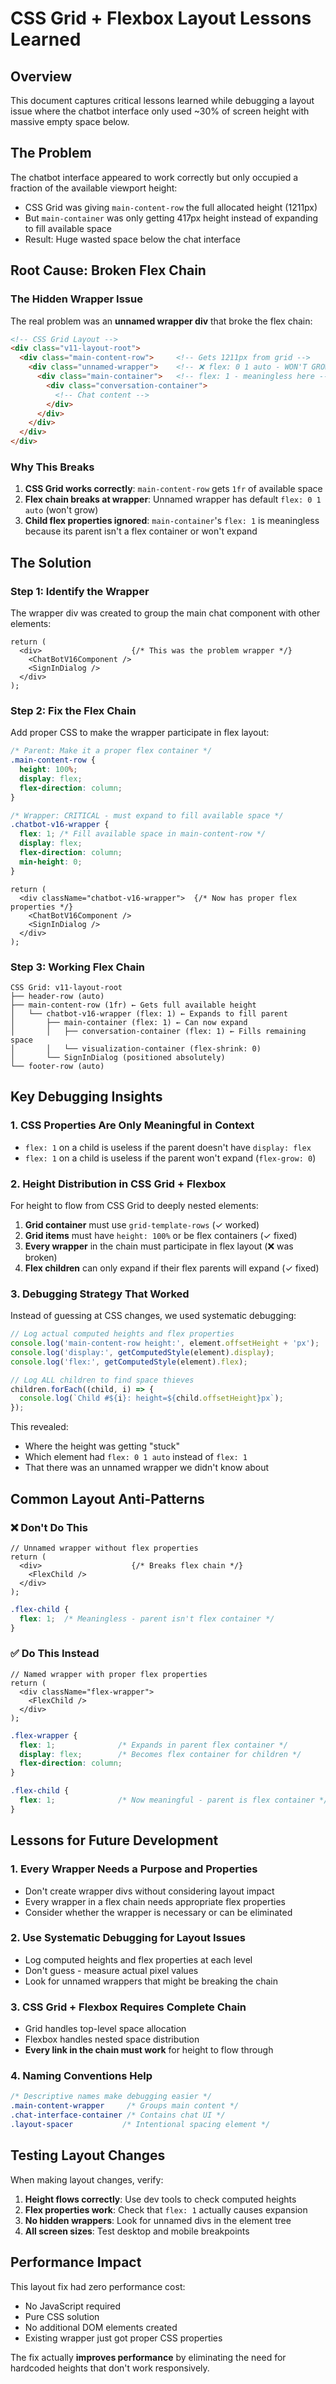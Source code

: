 # CSS Grid + Flexbox Layout Lessons Learned

## Overview

This document captures critical lessons learned while debugging a layout issue where the chatbot interface only used ~30% of screen height with massive empty space below.

## The Problem

The chatbot interface appeared to work correctly but only occupied a fraction of the available viewport height:
- CSS Grid was giving `main-content-row` the full allocated height (1211px)
- But `main-container` was only getting 417px height instead of expanding to fill available space
- Result: Huge wasted space below the chat interface

## Root Cause: Broken Flex Chain

### The Hidden Wrapper Issue

The real problem was an **unnamed wrapper div** that broke the flex chain:

```html
<!-- CSS Grid Layout -->
<div class="v11-layout-root">
  <div class="main-content-row">     <!-- Gets 1211px from grid -->
    <div class="unnamed-wrapper">    <!-- ❌ flex: 0 1 auto - WON'T GROW! -->
      <div class="main-container">   <!-- flex: 1 - meaningless here -->
        <div class="conversation-container">
          <!-- Chat content -->
        </div>
      </div>
    </div>
  </div>
</div>
```

### Why This Breaks

1. **CSS Grid works correctly**: `main-content-row` gets `1fr` of available space
2. **Flex chain breaks at wrapper**: Unnamed wrapper has default `flex: 0 1 auto` (won't grow)
3. **Child flex properties ignored**: `main-container`'s `flex: 1` is meaningless because its parent isn't a flex container or won't expand

## The Solution

### Step 1: Identify the Wrapper
The wrapper div was created to group the main chat component with other elements:

```tsx
return (
  <div>                    {/* This was the problem wrapper */}
    <ChatBotV16Component />
    <SignInDialog />
  </div>
);
```

### Step 2: Fix the Flex Chain
Add proper CSS to make the wrapper participate in flex layout:

```css
/* Parent: Make it a proper flex container */
.main-content-row {
  height: 100%;
  display: flex;
  flex-direction: column;
}

/* Wrapper: CRITICAL - must expand to fill available space */
.chatbot-v16-wrapper {
  flex: 1; /* Fill available space in main-content-row */
  display: flex;
  flex-direction: column;
  min-height: 0;
}
```

```tsx
return (
  <div className="chatbot-v16-wrapper">  {/* Now has proper flex properties */}
    <ChatBotV16Component />
    <SignInDialog />
  </div>
);
```

### Step 3: Working Flex Chain

```
CSS Grid: v11-layout-root
├── header-row (auto)
├── main-content-row (1fr) ← Gets full available height
│   └── chatbot-v16-wrapper (flex: 1) ← Expands to fill parent
│       ├── main-container (flex: 1) ← Can now expand
│       │   ├── conversation-container (flex: 1) ← Fills remaining space
│       │   └── visualization-container (flex-shrink: 0)
│       └── SignInDialog (positioned absolutely)
└── footer-row (auto)
```

## Key Debugging Insights

### 1. CSS Properties Are Only Meaningful in Context
- `flex: 1` on a child is useless if the parent doesn't have `display: flex`
- `flex: 1` on a child is useless if the parent won't expand (`flex-grow: 0`)

### 2. Height Distribution in CSS Grid + Flexbox
For height to flow from CSS Grid to deeply nested elements:

1. **Grid container** must use `grid-template-rows` (✓ worked)
2. **Grid items** must have `height: 100%` or be flex containers (✓ fixed)
3. **Every wrapper** in the chain must participate in flex layout (❌ was broken)
4. **Flex children** can only expand if their flex parents will expand (✓ fixed)

### 3. Debugging Strategy That Worked

Instead of guessing at CSS changes, we used systematic debugging:

```javascript
// Log actual computed heights and flex properties
console.log('main-content-row height:', element.offsetHeight + 'px');
console.log('display:', getComputedStyle(element).display);
console.log('flex:', getComputedStyle(element).flex);

// Log ALL children to find space thieves
children.forEach((child, i) => {
  console.log(`Child #${i}: height=${child.offsetHeight}px`);
});
```

This revealed:
- Where the height was getting "stuck" 
- Which element had `flex: 0 1 auto` instead of `flex: 1`
- That there was an unnamed wrapper we didn't know about

## Common Layout Anti-Patterns

### ❌ Don't Do This
```tsx
// Unnamed wrapper without flex properties
return (
  <div>                    {/* Breaks flex chain */}
    <FlexChild />
  </div>
);
```

```css
.flex-child {
  flex: 1;  /* Meaningless - parent isn't flex container */
}
```

### ✅ Do This Instead
```tsx
// Named wrapper with proper flex properties
return (
  <div className="flex-wrapper">
    <FlexChild />
  </div>
);
```

```css
.flex-wrapper {
  flex: 1;              /* Expands in parent flex container */
  display: flex;        /* Becomes flex container for children */
  flex-direction: column;
}

.flex-child {
  flex: 1;              /* Now meaningful - parent is flex container */
}
```

## Lessons for Future Development

### 1. Every Wrapper Needs a Purpose and Properties
- Don't create wrapper divs without considering layout impact
- Every wrapper in a flex chain needs appropriate flex properties
- Consider whether the wrapper is necessary or can be eliminated

### 2. Use Systematic Debugging for Layout Issues
- Log computed heights and flex properties at each level
- Don't guess - measure actual pixel values
- Look for unnamed wrappers that might be breaking the chain

### 3. CSS Grid + Flexbox Requires Complete Chain
- Grid handles top-level space allocation
- Flexbox handles nested space distribution  
- **Every link in the chain must work** for height to flow through

### 4. Naming Conventions Help
```css
/* Descriptive names make debugging easier */
.main-content-wrapper     /* Groups main content */
.chat-interface-container /* Contains chat UI */
.layout-spacer           /* Intentional spacing element */
```

## Testing Layout Changes

When making layout changes, verify:

1. **Height flows correctly**: Use dev tools to check computed heights
2. **Flex properties work**: Check that `flex: 1` actually causes expansion
3. **No hidden wrappers**: Look for unnamed divs in the element tree
4. **All screen sizes**: Test desktop and mobile breakpoints

## Performance Impact

This layout fix had zero performance cost:
- No JavaScript required
- Pure CSS solution
- No additional DOM elements created
- Existing wrapper just got proper CSS properties

The fix actually **improves performance** by eliminating the need for hardcoded heights that don't work responsively.
